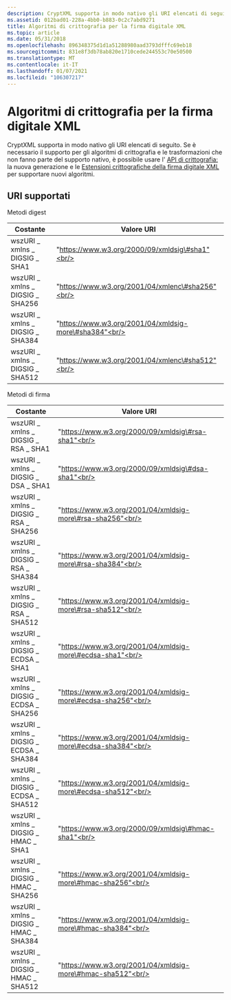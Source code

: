 ```yaml
---
description: CryptXML supporta in modo nativo gli URI elencati di seguito.
ms.assetid: 012bad01-228a-4bb0-b883-0c2c7abd9271
title: Algoritmi di crittografia per la firma digitale XML
ms.topic: article
ms.date: 05/31/2018
ms.openlocfilehash: 896348375d1d1a51288980aad3793dfffc69eb18
ms.sourcegitcommit: 831e8f3db78ab820e1710cede244553c70e50500
ms.translationtype: MT
ms.contentlocale: it-IT
ms.lasthandoff: 01/07/2021
ms.locfileid: "106307217"
---
```

# <a name="xml-digital-signature-cryptographic-algorithms"></a>Algoritmi di crittografia per la firma digitale XML

CryptXML supporta in modo nativo gli URI elencati di seguito. Se è necessario il supporto per gli algoritmi di crittografia e le trasformazioni che non fanno parte del supporto nativo, è possibile usare l' [API di crittografia:](../seccng/cng-portal.md) la nuova generazione e le [Estensioni crittografiche della firma digitale XML](xml-digital-signature-cryptographic-extensions.md) per supportare nuovi algoritmi.

## <a name="supported-uris"></a>URI supportati

Metodi digest



| Costante                                 | Valore URI                                                   |
|------------------------------------------|-------------------------------------------------------------|
| wszURI \_ xmlns \_ DIGSIG \_ SHA1<br/>   | "https://www.w3.org/2000/09/xmldsig\#sha1"<br/>        |
| wszURI \_ xmlns \_ DIGSIG \_ SHA256<br/> | "https://www.w3.org/2001/04/xmlenc\#sha256"<br/>       |
| wszURI \_ xmlns \_ DIGSIG \_ SHA384<br/> | "https://www.w3.org/2001/04/xmldsig-more\#sha384"<br/> |
| wszURI \_ xmlns \_ DIGSIG \_ SHA512<br/> | "https://www.w3.org/2001/04/xmlenc\#sha512"<br/>       |



 

Metodi di firma



| Costante                                        | Valore URI                                                         |
|-------------------------------------------------|-------------------------------------------------------------------|
| wszURI \_ xmlns \_ DIGSIG \_ RSA \_ SHA1<br/>     | "https://www.w3.org/2000/09/xmldsig\#rsa-sha1"<br/>          |
| wszURI \_ xmlns \_ DIGSIG \_ DSA \_ SHA1<br/>     | "https://www.w3.org/2000/09/xmldsig\#dsa-sha1"<br/>          |
| wszURI \_ xmlns \_ DIGSIG \_ RSA \_ SHA256<br/>   | "https://www.w3.org/2001/04/xmldsig-more\#rsa-sha256"<br/>   |
| wszURI \_ xmlns \_ DIGSIG \_ RSA \_ SHA384<br/>   | "https://www.w3.org/2001/04/xmldsig-more\#rsa-sha384"<br/>   |
| wszURI \_ xmlns \_ DIGSIG \_ RSA \_ SHA512<br/>   | "https://www.w3.org/2001/04/xmldsig-more\#rsa-sha512"<br/>   |
| wszURI \_ xmlns \_ DIGSIG \_ ECDSA \_ SHA1<br/>   | "https://www.w3.org/2001/04/xmldsig-more\#ecdsa-sha1"<br/>   |
| wszURI \_ xmlns \_ DIGSIG \_ ECDSA \_ SHA256<br/> | "https://www.w3.org/2001/04/xmldsig-more\#ecdsa-sha256"<br/> |
| wszURI \_ xmlns \_ DIGSIG \_ ECDSA \_ SHA384<br/> | "https://www.w3.org/2001/04/xmldsig-more\#ecdsa-sha384"<br/> |
| wszURI \_ xmlns \_ DIGSIG \_ ECDSA \_ SHA512<br/> | "https://www.w3.org/2001/04/xmldsig-more\#ecdsa-sha512"<br/> |
| wszURI \_ xmlns \_ DIGSIG \_ HMAC \_ SHA1<br/>    | "https://www.w3.org/2000/09/xmldsig\#hmac-sha1"<br/>         |
| wszURI \_ xmlns \_ DIGSIG \_ HMAC \_ SHA256<br/>  | "https://www.w3.org/2001/04/xmldsig-more\#hmac-sha256"<br/>  |
| wszURI \_ xmlns \_ DIGSIG \_ HMAC \_ SHA384<br/>  | "https://www.w3.org/2001/04/xmldsig-more\#hmac-sha384"<br/>  |
| wszURI \_ xmlns \_ DIGSIG \_ HMAC \_ SHA512<br/>  | "https://www.w3.org/2001/04/xmldsig-more\#hmac-sha512"<br/>  |



 

 

 
